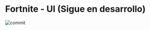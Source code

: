 <h1>Fortnite - UI (Sigue en desarrollo)</h1>

![commit](https://github.com/user-attachments/assets/4eaf8c31-5911-4b6e-ab2f-2b4c81b92096)

